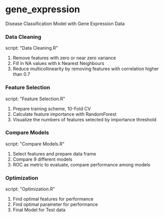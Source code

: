 # gene_expression
Disease Classification Model with Gene Expression Data

### Data Cleaning
script: "Data Cleaning.R" 	
1. Remove features with zero or near zero variance	
2. Fill in NA values with k Nearest Neighbours	
3. Reduce multicollinearity by removing features with correlation higher than 0.7

### Feature Selection 
script: "Feature Selection.R"   
1. Prepare training scheme, 10-Fold CV    
2. Calculate feature importance with RandomForest   
3. Visualize the numbers of features selected by importance threshold   

### Compare Models
script: "Compare Models.R"    
1. Select features and prepare data frame      
2. Compare 9 different models   
3. ROC as metric to evaluate, compare performance among models   

### Optimization
script: "Optimization.R"    
1. Find optimal features for performance    
2. Find optimal parameter for performance   
3. Final Model for Test data
